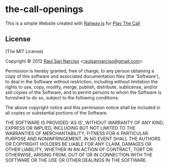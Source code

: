 the-call-openings
=================


This is a simple Website created with [Railway.js](http://railwayjs.com/) for [Play The Call](http://playthecall.us)


## License

(The MIT License)

Copyright &copy; 2012 [Raul San Narciso](http://twitter.com/raulsann) &lt;raulsannarciso@gmail.com&gt;

Permission is hereby granted, free of charge, to any person obtaining a copy of this software and associated documentation files (the 'Software'), to deal in the Software without restriction, including without limitation the rights to use, copy, modify, merge, publish, distribute, sublicense, and/or sell copies of the Software, and to permit persons to whom the Software is furnished to do so, subject to the following conditions:

The above copyright notice and this permission notice shall be included in all copies or substantial portions of the Software.

THE SOFTWARE IS PROVIDED 'AS IS', WITHOUT WARRANTY OF ANY KIND, EXPRESS OR IMPLIED, INCLUDING BUT NOT LIMITED TO THE WARRANTIES OF MERCHANTABILITY, FITNESS FOR A PARTICULAR PURPOSE AND NONINFRINGEMENT. IN NO EVENT SHALL THE AUTHORS OR COPYRIGHT HOLDERS BE LIABLE FOR ANY CLAIM, DAMAGES OR OTHER LIABILITY, WHETHER IN AN ACTION OF CONTRACT, TORT OR OTHERWISE, ARISING FROM, OUT OF OR IN CONNECTION WITH THE SOFTWARE OR THE USE OR OTHER DEALINGS IN THE SOFTWARE.